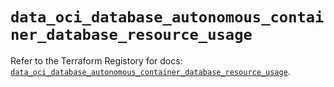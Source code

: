 # `data_oci_database_autonomous_container_database_resource_usage`

Refer to the Terraform Registory for docs: [`data_oci_database_autonomous_container_database_resource_usage`](https://registry.terraform.io/providers/oracle/oci/6.18.0/docs/data-sources/database_autonomous_container_database_resource_usage).
